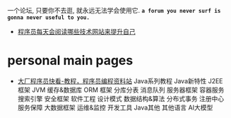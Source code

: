
一个论坛, 只要你不去逛, 就永远无法学会使用它.
**`a forum you never surf is gonna never useful to you.`** 

- [程序员每天会阅读哪些技术网站来提升自己](https://www.zhihu.com/question/629894384)

# personal main pages

- [大厂程序员快看-教程，程序员编程资料站](https://cxykk.com/#zhuanlan) 
	Java系列教程
	Java新特性
	J2EE 框架
	JVM
	缓存&数据库
	ORM 框架
	分库分表
	消息队列
	服务器框架
	容器服务
	搜索引擎
	安全框架
	软件工程
	设计模式
	数据结构&算法
	分布式事务
	注册中心
	服务保障
	大数据框架
	运维&监控
	开发工具
	Java其他
	其他语言
	AI大模型
